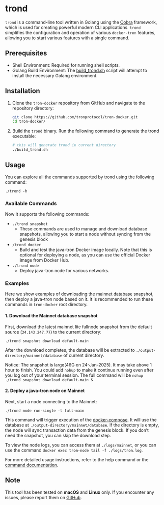 # trond

`trond` is a command-line tool written in Golang using the [Cobra](https://github.com/spf13/cobra) framework, which is used for creating powerful modern CLI applications.
`trond` simplifies the configuration and operation of various `docker-tron` features, allowing you to start various features with a single command.

## Prerequisites
- Shell Environment: Required for running shell scripts.
- Golang Build Environment: The [build_trond.sh](../../build_trond.sh) script will attempt to install the necessary Golang environment.

## Installation

1. Clone the `tron-docker` repository from GitHub and navigate to the repository directory:

    ```sh
    git clone https://github.com/tronprotocol/tron-docker.git
    cd tron-docker/
    ```

2. Build the `trond` binary. Run the following command to generate the trond executable:

    ```sh
    # this will generate trond in current directory
    ./build_trond.sh
    ```

## Usage
You can explore all the commands supported by trond using the following command:
```
./trond -h
```

### Available Commands
Now it supports the following commands:
- `./trond snapshot`
  - These commands are used to manage and download database snapshots, allowing you to start a node without syncing from the genesis block
- `/trond docker`
  - Build and test the java-tron Docker image locally. Note that this is optional for deploying a node, as you can use the official Docker image from Docker Hub.
- `./trond node`
  - Deploy java-tron node for various networks.

### Examples

Here we show examples of downloading the mainnet database snapshot, then deploy a java-tron node based on it.
It is recommended to run these commands in `tron-docker` root directory.

#### 1. Download the Mainnet database snapshot

First, download the latest mainnet lite fullnode snapshot from the default source (`34.143.247.77`) to the current directory:

```
./trond snapshot download default-main
```

After the download completes, the database will be extracted to `./output-directory/mainnet/database` of current directory.

Notice: The snapshot is large(46G on 24-Jan-2025). It may take above 1 hour to finish. You could add `nohup` to make it continue running even after you log out of your terminal session.
The full command will be `nohup ./trond snapshot download default-main &`

#### 2. Deploy a java-tron node on Mainnet

Next, start a node connecting to the Mainnet:

```
./trond node run-single -t full-main
```

This command will trigger execution of the [docker-compose](../../single_node/docker-compose.fullnode.main.yml). It will use the database at `./output-directory/mainnet/database`.
If the directory is empty, the node will sync transaction data from the genesis block. If you don’t need the snapshot, you can skip the download step.

To view the node logs, you can access them at `./logs/mainnet`, or you can use the command `docker exec tron-node tail -f ./logs/tron.log`.

For more detailed usage instructions, refer to the help command or the [command documentation](./docs/trond.md).


## Note

This tool has been tested on **macOS** and **Linux** only. If you encounter any issues, please report them on [GitHub](https://github.com/tronprotocol/tron-docker/issues).
